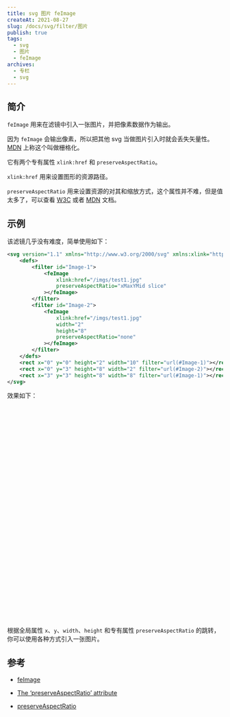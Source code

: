 ```yaml
---
title: svg 图片 feImage
createAt: 2021-08-27
slug: /docs/svg/filter/图片
publish: true
tags:
  - svg
  - 图片
  - feImage
archives:
  - 专栏
  - svg
---
```


## 简介

`feImage` 用来在滤镜中引入一张图片，并把像素数据作为输出。

因为 `feImage` 会输出像素，所以把其他 svg 当做图片引入时就会丢失矢量性。[MDN][1] 上称这个叫做栅格化。

它有两个专有属性 `xlink:href` 和 `preserveAspectRatio`。

`xlink:href` 用来设置图形的资源路径。

`preserveAspectRatio` 用来设置资源的对其和缩放方式，这个属性并不难，但是值太多了，可以查看 [W3C][2] 或者 [MDN][3] 文档。

## 示例

该滤镜几乎没有难度，简单使用如下：

```xml
<svg version="1.1" xmlns="http://www.w3.org/2000/svg" xmlns:xlink="http://www.w3.org/1999/xlink" x="0" y="0" width="500" height="500" viewBox="0 0 10 10">
	<defs>
		<filter id="Image-1">
			<feImage
				xlink:href="/imgs/test1.jpg"
				preserveAspectRatio="xMaxYMid slice"
			></feImage>
		</filter>
		<filter id="Image-2">
			<feImage
				xlink:href="/imgs/test1.jpg"
				width="2"
				height="8"
				preserveAspectRatio="none"
			></feImage>
		</filter>
	</defs>
	<rect x="0" y="0" height="2" width="10" filter="url(#Image-1)"></rect>
	<rect x="0" y="3" height="8" width="2" filter="url(#Image-2)"></rect>
	<rect x="3" y="3" height="8" width="8" filter="url(#Image-1)"></rect>
</svg>
```

效果如下：

<svg version="1.1" xmlns="http://www.w3.org/2000/svg" xmlns:xlink="http://www.w3.org/1999/xlink" x="0" y="0" width="500" height="500" viewBox="0 0 10 10">
	<defs>
		<filter id="Image-1">
			<feImage
				xlink:href="/imgs/test1.jpg"
				preserveAspectRatio="xMaxYMid slice"
			></feImage>
		</filter>
		<filter id="Image-2">
			<feImage
				xlink:href="/imgs/test1.jpg"
				width="2"
				height="8"
				preserveAspectRatio="none"
			></feImage>
		</filter>
	</defs>
	<rect x="0" y="0" height="2" width="10" filter="url(#Image-1)"></rect>
	<rect x="0" y="3" height="8" width="2" filter="url(#Image-2)"></rect>
	<rect x="3" y="3" height="8" width="8" filter="url(#Image-1)"></rect>
</svg>

根据全局属性 `x`、`y`、`width`、`height` 和专有属性 `preserveAspectRatio` 的跳转，你可以使用各种方式引入一张图片。

## 参考

- [feImage][1]

- [The ‘preserveAspectRatio’ attribute][2]

- [preserveAspectRatio][3]

[1]: https://developer.mozilla.org/zh-CN/docs/Web/SVG/Element/feImage
[2]: https://www.w3.org/TR/SVG11/coords.html#PreserveAspectRatioAttribute
[3]: https://developer.mozilla.org/zh-CN/docs/Web/SVG/Attribute/preserveAspectRatio
